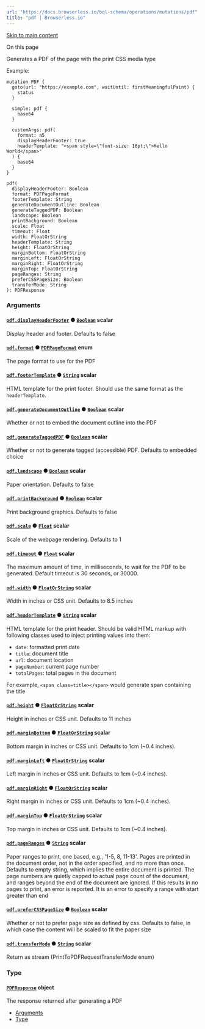```yaml
---
url: "https://docs.browserless.io/bql-schema/operations/mutations/pdf"
title: "pdf | Browserless.io"
---
```


[Skip to main content](https://docs.browserless.io/bql-schema/operations/mutations/pdf#__docusaurus_skipToContent_fallback)

On this page

Generates a PDF of the page with the print CSS media type

Example:

```codeBlockLines_p187
mutation PDF {
  goto(url: "https://example.com", waitUntil: firstMeaningfulPaint) {
    status
  }

  simple: pdf {
    base64
  }

  customArgs: pdf(
    format: a5
    displayHeaderFooter: true
    headerTemplate: "<span style=\"font-size: 16pt;\">Hello World</span>"
  ) {
    base64
  }
}

```

```codeBlockLines_p187
pdf(
  displayHeaderFooter: Boolean
  format: PDFPageFormat
  footerTemplate: String
  generateDocumentOutline: Boolean
  generateTaggedPDF: Boolean
  landscape: Boolean
  printBackground: Boolean
  scale: Float
  timeout: Float
  width: FloatOrString
  headerTemplate: String
  height: FloatOrString
  marginBottom: FloatOrString
  marginLeft: FloatOrString
  marginRight: FloatOrString
  marginTop: FloatOrString
  pageRanges: String
  preferCSSPageSize: Boolean
  transferMode: String
): PDFResponse

```

### Arguments [​](https://docs.browserless.io/bql-schema/operations/mutations/pdf\#arguments "Direct link to Arguments")

#### [`pdf.displayHeaderFooter`](https://docs.browserless.io/bql-schema/operations/mutations/pdf\#) ● [`Boolean`](https://docs.browserless.io/bql-schema/types/scalars/boolean) scalar [​](https://docs.browserless.io/bql-schema/operations/mutations/pdf\#pdfdisplayheaderfooterboolean- "Direct link to pdfdisplayheaderfooterboolean-")

Display header and footer. Defaults to false

#### [`pdf.format`](https://docs.browserless.io/bql-schema/operations/mutations/pdf\#) ● [`PDFPageFormat`](https://docs.browserless.io/bql-schema/types/enums/pdfpage-format) enum [​](https://docs.browserless.io/bql-schema/operations/mutations/pdf\#pdfformatpdfpageformat- "Direct link to pdfformatpdfpageformat-")

The page format to use for the PDF

#### [`pdf.footerTemplate`](https://docs.browserless.io/bql-schema/operations/mutations/pdf\#) ● [`String`](https://docs.browserless.io/bql-schema/types/scalars/string) scalar [​](https://docs.browserless.io/bql-schema/operations/mutations/pdf\#pdffootertemplatestring- "Direct link to pdffootertemplatestring-")

HTML template for the print footer. Should use the same format as the `headerTemplate`.

#### [`pdf.generateDocumentOutline`](https://docs.browserless.io/bql-schema/operations/mutations/pdf\#) ● [`Boolean`](https://docs.browserless.io/bql-schema/types/scalars/boolean) scalar [​](https://docs.browserless.io/bql-schema/operations/mutations/pdf\#pdfgeneratedocumentoutlineboolean- "Direct link to pdfgeneratedocumentoutlineboolean-")

Whether or not to embed the document outline into the PDF

#### [`pdf.generateTaggedPDF`](https://docs.browserless.io/bql-schema/operations/mutations/pdf\#) ● [`Boolean`](https://docs.browserless.io/bql-schema/types/scalars/boolean) scalar [​](https://docs.browserless.io/bql-schema/operations/mutations/pdf\#pdfgeneratetaggedpdfboolean- "Direct link to pdfgeneratetaggedpdfboolean-")

Whether or not to generate tagged (accessible) PDF. Defaults to embedded choice

#### [`pdf.landscape`](https://docs.browserless.io/bql-schema/operations/mutations/pdf\#) ● [`Boolean`](https://docs.browserless.io/bql-schema/types/scalars/boolean) scalar [​](https://docs.browserless.io/bql-schema/operations/mutations/pdf\#pdflandscapeboolean- "Direct link to pdflandscapeboolean-")

Paper orientation. Defaults to false

#### [`pdf.printBackground`](https://docs.browserless.io/bql-schema/operations/mutations/pdf\#) ● [`Boolean`](https://docs.browserless.io/bql-schema/types/scalars/boolean) scalar [​](https://docs.browserless.io/bql-schema/operations/mutations/pdf\#pdfprintbackgroundboolean- "Direct link to pdfprintbackgroundboolean-")

Print background graphics. Defaults to false

#### [`pdf.scale`](https://docs.browserless.io/bql-schema/operations/mutations/pdf\#) ● [`Float`](https://docs.browserless.io/bql-schema/types/scalars/float) scalar [​](https://docs.browserless.io/bql-schema/operations/mutations/pdf\#pdfscalefloat- "Direct link to pdfscalefloat-")

Scale of the webpage rendering. Defaults to 1

#### [`pdf.timeout`](https://docs.browserless.io/bql-schema/operations/mutations/pdf\#) ● [`Float`](https://docs.browserless.io/bql-schema/types/scalars/float) scalar [​](https://docs.browserless.io/bql-schema/operations/mutations/pdf\#pdftimeoutfloat- "Direct link to pdftimeoutfloat-")

The maximum amount of time, in milliseconds, to wait for the PDF to be generated. Default timeout is 30 seconds, or 30000.

#### [`pdf.width`](https://docs.browserless.io/bql-schema/operations/mutations/pdf\#) ● [`FloatOrString`](https://docs.browserless.io/bql-schema/types/scalars/float-or-string) scalar [​](https://docs.browserless.io/bql-schema/operations/mutations/pdf\#pdfwidthfloatorstring- "Direct link to pdfwidthfloatorstring-")

Width in inches or CSS unit. Defaults to 8.5 inches

#### [`pdf.headerTemplate`](https://docs.browserless.io/bql-schema/operations/mutations/pdf\#) ● [`String`](https://docs.browserless.io/bql-schema/types/scalars/string) scalar [​](https://docs.browserless.io/bql-schema/operations/mutations/pdf\#pdfheadertemplatestring- "Direct link to pdfheadertemplatestring-")

HTML template for the print header. Should be valid HTML markup with following
classes used to inject printing values into them:

- `date`: formatted print date
- `title`: document title
- `url`: document location
- `pageNumber`: current page number
- `totalPages`: total pages in the document

For example, `<span class=title></span>` would generate span containing the title

#### [`pdf.height`](https://docs.browserless.io/bql-schema/operations/mutations/pdf\#) ● [`FloatOrString`](https://docs.browserless.io/bql-schema/types/scalars/float-or-string) scalar [​](https://docs.browserless.io/bql-schema/operations/mutations/pdf\#pdfheightfloatorstring- "Direct link to pdfheightfloatorstring-")

Height in inches or CSS unit. Defaults to 11 inches

#### [`pdf.marginBottom`](https://docs.browserless.io/bql-schema/operations/mutations/pdf\#) ● [`FloatOrString`](https://docs.browserless.io/bql-schema/types/scalars/float-or-string) scalar [​](https://docs.browserless.io/bql-schema/operations/mutations/pdf\#pdfmarginbottomfloatorstring- "Direct link to pdfmarginbottomfloatorstring-")

Bottom margin in inches or CSS unit. Defaults to 1cm (~0.4 inches).

#### [`pdf.marginLeft`](https://docs.browserless.io/bql-schema/operations/mutations/pdf\#) ● [`FloatOrString`](https://docs.browserless.io/bql-schema/types/scalars/float-or-string) scalar [​](https://docs.browserless.io/bql-schema/operations/mutations/pdf\#pdfmarginleftfloatorstring- "Direct link to pdfmarginleftfloatorstring-")

Left margin in inches or CSS unit. Defaults to 1cm (~0.4 inches).

#### [`pdf.marginRight`](https://docs.browserless.io/bql-schema/operations/mutations/pdf\#) ● [`FloatOrString`](https://docs.browserless.io/bql-schema/types/scalars/float-or-string) scalar [​](https://docs.browserless.io/bql-schema/operations/mutations/pdf\#pdfmarginrightfloatorstring- "Direct link to pdfmarginrightfloatorstring-")

Right margin in inches or CSS unit. Defaults to 1cm (~0.4 inches).

#### [`pdf.marginTop`](https://docs.browserless.io/bql-schema/operations/mutations/pdf\#) ● [`FloatOrString`](https://docs.browserless.io/bql-schema/types/scalars/float-or-string) scalar [​](https://docs.browserless.io/bql-schema/operations/mutations/pdf\#pdfmargintopfloatorstring- "Direct link to pdfmargintopfloatorstring-")

Top margin in inches or CSS unit. Defaults to 1cm (~0.4 inches).

#### [`pdf.pageRanges`](https://docs.browserless.io/bql-schema/operations/mutations/pdf\#) ● [`String`](https://docs.browserless.io/bql-schema/types/scalars/string) scalar [​](https://docs.browserless.io/bql-schema/operations/mutations/pdf\#pdfpagerangesstring- "Direct link to pdfpagerangesstring-")

Paper ranges to print, one based, e.g., '1-5, 8, 11-13'. Pages are
printed in the document order, not in the order specified, and no
more than once. Defaults to empty string, which implies the entire document is printed.
The page numbers are quietly capped to actual page count of the
document, and ranges beyond the end of the document are ignored.
If this results in no pages to print, an error is reported.
It is an error to specify a range with start greater than end

#### [`pdf.preferCSSPageSize`](https://docs.browserless.io/bql-schema/operations/mutations/pdf\#) ● [`Boolean`](https://docs.browserless.io/bql-schema/types/scalars/boolean) scalar [​](https://docs.browserless.io/bql-schema/operations/mutations/pdf\#pdfprefercsspagesizeboolean- "Direct link to pdfprefercsspagesizeboolean-")

Whether or not to prefer page size as defined by css. Defaults to false,
in which case the content will be scaled to fit the paper size

#### [`pdf.transferMode`](https://docs.browserless.io/bql-schema/operations/mutations/pdf\#) ● [`String`](https://docs.browserless.io/bql-schema/types/scalars/string) scalar [​](https://docs.browserless.io/bql-schema/operations/mutations/pdf\#pdftransfermodestring- "Direct link to pdftransfermodestring-")

Return as stream (PrintToPDFRequestTransferMode enum)

### Type [​](https://docs.browserless.io/bql-schema/operations/mutations/pdf\#type "Direct link to Type")

#### [`PDFResponse`](https://docs.browserless.io/bql-schema/types/objects/pdfresponse) object [​](https://docs.browserless.io/bql-schema/operations/mutations/pdf\#pdfresponse- "Direct link to pdfresponse-")

The response returned after generating a PDF

- [Arguments](https://docs.browserless.io/bql-schema/operations/mutations/pdf#arguments)
- [Type](https://docs.browserless.io/bql-schema/operations/mutations/pdf#type)